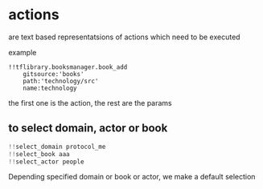 # actions

are text based representatsions of actions which need to be executed

example

```
!!tflibrary.booksmanager.book_add 
    gitsource:'books'
    path:'technology/src'
    name:technology
```

the first one is the action, the rest are the params


## to select domain, actor or book

```go
!!select_domain protocol_me
!!select_book aaa
!!select_actor people
```

Depending specified domain or book or actor, we make a default selection

